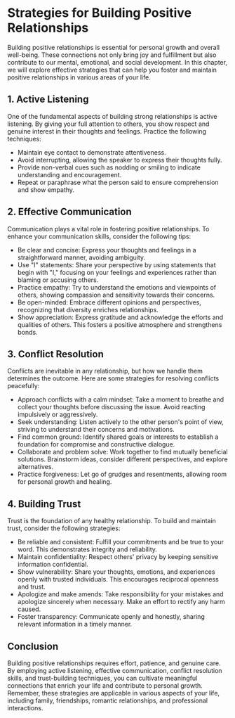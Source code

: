 Strategies for Building Positive Relationships
==============================================



Building positive relationships is essential for personal growth and overall well-being. These connections not only bring joy and fulfillment but also contribute to our mental, emotional, and social development. In this chapter, we will explore effective strategies that can help you foster and maintain positive relationships in various areas of your life.

1\. Active Listening
-------------------

One of the fundamental aspects of building strong relationships is active listening. By giving your full attention to others, you show respect and genuine interest in their thoughts and feelings. Practice the following techniques:

* Maintain eye contact to demonstrate attentiveness.
* Avoid interrupting, allowing the speaker to express their thoughts fully.
* Provide non-verbal cues such as nodding or smiling to indicate understanding and encouragement.
* Repeat or paraphrase what the person said to ensure comprehension and show empathy.

2\. Effective Communication
--------------------------

Communication plays a vital role in fostering positive relationships. To enhance your communication skills, consider the following tips:

* Be clear and concise: Express your thoughts and feelings in a straightforward manner, avoiding ambiguity.
* Use "I" statements: Share your perspective by using statements that begin with "I," focusing on your feelings and experiences rather than blaming or accusing others.
* Practice empathy: Try to understand the emotions and viewpoints of others, showing compassion and sensitivity towards their concerns.
* Be open-minded: Embrace different opinions and perspectives, recognizing that diversity enriches relationships.
* Show appreciation: Express gratitude and acknowledge the efforts and qualities of others. This fosters a positive atmosphere and strengthens bonds.

3\. Conflict Resolution
----------------------

Conflicts are inevitable in any relationship, but how we handle them determines the outcome. Here are some strategies for resolving conflicts peacefully:

* Approach conflicts with a calm mindset: Take a moment to breathe and collect your thoughts before discussing the issue. Avoid reacting impulsively or aggressively.
* Seek understanding: Listen actively to the other person's point of view, striving to understand their concerns and motivations.
* Find common ground: Identify shared goals or interests to establish a foundation for compromise and constructive dialogue.
* Collaborate and problem solve: Work together to find mutually beneficial solutions. Brainstorm ideas, consider different perspectives, and explore alternatives.
* Practice forgiveness: Let go of grudges and resentments, allowing room for personal growth and healing.

4\. Building Trust
-----------------

Trust is the foundation of any healthy relationship. To build and maintain trust, consider the following strategies:

* Be reliable and consistent: Fulfill your commitments and be true to your word. This demonstrates integrity and reliability.
* Maintain confidentiality: Respect others' privacy by keeping sensitive information confidential.
* Show vulnerability: Share your thoughts, emotions, and experiences openly with trusted individuals. This encourages reciprocal openness and trust.
* Apologize and make amends: Take responsibility for your mistakes and apologize sincerely when necessary. Make an effort to rectify any harm caused.
* Foster transparency: Communicate openly and honestly, sharing relevant information in a timely manner.

Conclusion
----------

Building positive relationships requires effort, patience, and genuine care. By employing active listening, effective communication, conflict resolution skills, and trust-building techniques, you can cultivate meaningful connections that enrich your life and contribute to personal growth. Remember, these strategies are applicable in various aspects of your life, including family, friendships, romantic relationships, and professional interactions.
